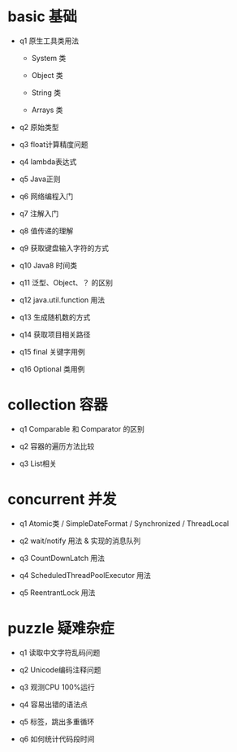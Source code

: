 # basic 基础

- q1 原生工具类用法

    - System 类

    - Object 类

    - String 类

    - Arrays 类

- q2 原始类型

- q3 float计算精度问题

- q4 lambda表达式

- q5 Java正则

- q6 网络编程入门

- q7 注解入门

- q8 值传递的理解

- q9 获取键盘输入字符的方式

- q10 Java8 时间类

- q11 泛型、Object、？ 的区别

- q12 java.util.function 用法

- q13 生成随机数的方式

- q14 获取项目相关路径

- q15 final 关键字用例

- q16 Optional 类用例

# collection 容器

- q1 Comparable 和 Comparator 的区别

- q2 容器的遍历方法比较

- q3 List相关

# concurrent 并发

- q1 Atomic类 / SimpleDateFormat / Synchronized / ThreadLocal

- q2 wait/notify 用法 & 实现的消息队列

- q3 CountDownLatch 用法

- q4 ScheduledThreadPoolExecutor 用法

- q5 ReentrantLock 用法

# puzzle 疑难杂症

- q1 读取中文字符乱码问题

- q2 Unicode编码注释问题

- q3 观测CPU 100%运行

- q4 容易出错的语法点

- q5 标签，跳出多重循环

- q6 如何统计代码段时间